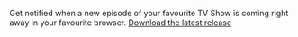 Get notified when a new episode of your favourite TV Show is coming right away in your favourite browser.
[Download the latest release](http://chrome-ext.rs.af.cm)